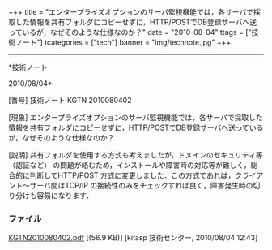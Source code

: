 ﻿+++
title = "エンタープライズオプションのサーバ監視機能では，各サーバで採取した情報を共有フォルダにコピーせずに，HTTP/POSTでDB登録サーバへ送っているが，なぜそのような仕様なのか？"
date = "2010-08-04"
ttags = ["技術ノート"]
tcategories = ["tech"]
banner = "img/technote.jpg"
+++

-----------------------------------------------------------------------------------------------------------------------------

*技術ノート

2010/08/04*


[番号]
技術ノート KGTN 2010080402

[現象]
エンタープライズオプションのサーバ監視機能では，各サーバで採取した情報を共有フォルダにコピーせずに，HTTP/POSTでDB登録サーバへ送っているが，なぜそのような仕様なのか？

[説明]
共有フォルダを使用する方式も考えましたが，ドメインのセキュリティ等
（認証など）
の問題が絡むため，インストールや障害時の対応等が難しく，総合的に判断してHTTP/POST
方式に変更しました．この方式であれば，クライアント〜サーバ間はTCP/IP
の接続性のみをチェックすれば良く，障害発生時の切り分けも容易になります．


### ファイル

 
 


[KGTN2010080402.pdf](http://techreport.kitasp.net/attachments/download/258/KGTN2010080402.pdf)
 [(56.9 KB)] [kitasp 技術センター, 2010/08/04
12:43]


 


 

